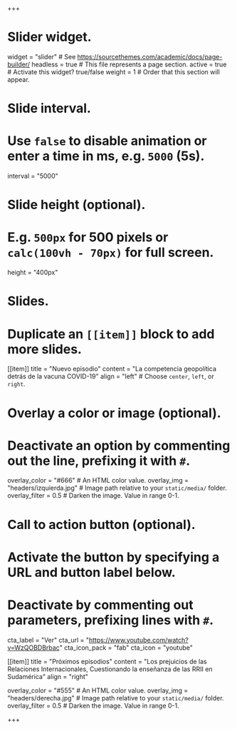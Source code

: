 +++
# Slider widget.
widget = "slider"  # See https://sourcethemes.com/academic/docs/page-builder/
headless = true  # This file represents a page section.
active = true  # Activate this widget? true/false
weight = 1  # Order that this section will appear.


# Slide interval.
# Use `false` to disable animation or enter a time in ms, e.g. `5000` (5s).
interval = "5000"

# Slide height (optional).
# E.g. `500px` for 500 pixels or `calc(100vh - 70px)` for full screen.
height = "400px"

# Slides.
# Duplicate an `[[item]]` block to add more slides.
[[item]]
  title = "Nuevo episodio"
  content = "La competencia geopolítica detrás de la vacuna COVID-19"
  align = "left"  # Choose `center`, `left`, or `right`.

  # Overlay a color or image (optional).
  #   Deactivate an option by commenting out the line, prefixing it with `#`.
  overlay_color = "#666"  # An HTML color value.
  overlay_img = "headers/izquierda.jpg"  # Image path relative to your `static/media/` folder.
  overlay_filter = 0.5  # Darken the image. Value in range 0-1.

  # Call to action button (optional).
  #   Activate the button by specifying a URL and button label below.
  #   Deactivate by commenting out parameters, prefixing lines with `#`.
  cta_label = "Ver"
  cta_url = "https://www.youtube.com/watch?v=WzQOBDBrbac"
  cta_icon_pack = "fab"
  cta_icon = "youtube"

[[item]]
  title = "Próximos episodios"
  content = "Los prejuicios de las Relaciones Internacionales, Cuestionando la enseñanza de las RRII en Sudamérica"
  align = "right"

  overlay_color = "#555"  # An HTML color value.
  overlay_img = "headers/derecha.jpg"  # Image path relative to your `static/media/` folder.
  overlay_filter = 0.5  # Darken the image. Value in range 0-1.

+++
